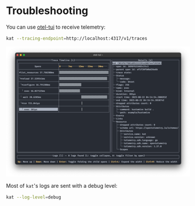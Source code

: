 # Troubleshooting

You can use [otel-tui](https://github.com/ymtdzzz/otel-tui) to receive telemetry:

```sh
kat --tracing-endpoint=http://localhost:4317/v1/traces
```

![otel-tui](assets/otel-tui.png)

Most of `kat`'s logs are sent with a debug level:

```sh
kat --log-level=debug
```
